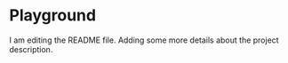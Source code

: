 # Playground
I am editing the README file. Adding some more details about the project description.	
